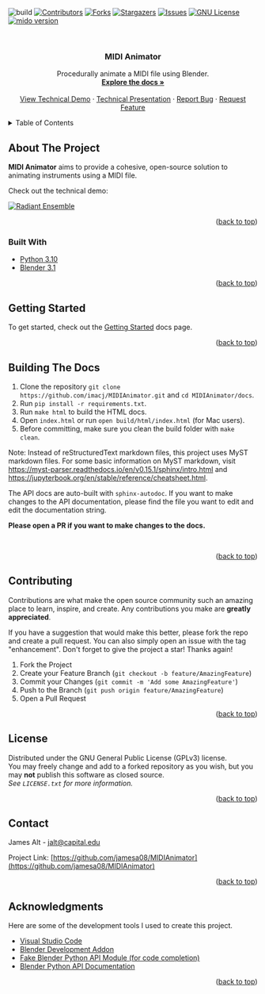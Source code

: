<div id="top"></div>

<!-- PROJECT SHIELDS -->

![build][build-shield]
[![Contributors][contributors-shield]][contributors-url]
[![Forks][forks-shield]][forks-url]
[![Stargazers][stars-shield]][stars-url]
[![Issues][issues-shield]][issues-url]
[![GNU License][license-shield]][license-url]
[![mido version][mido-shield]][mido-url]

<!-- PROJECT LOGO -->
<br />
<div align="center">
  <!--
  <a href="">
    <img src="" alt="Logo" width="80" height="80">
  </a>
  -->
  
  <h3 align="center">MIDI Animator</h3>

  <p align="center">
    Procedurally animate a MIDI file using Blender. 
    <br />
    <a href="https://midianimatordocs.readthedocs.io/en/latest/"><strong>Explore the docs »</strong></a>
    <br />
    <br />
    <a href="https://www.youtube.com/watch?v=hW_21_5kVK8">View Technical Demo</a>
    ·
    <a href="https://docs.google.com/presentation/d/1mSh2aTBmIc8nku--YBUQYN17VsLCOIxsg_MDFF-hec4/edit?usp=sharing"> Technical Presentation</a>
    ·
    <a href="https://github.com/jamesa08/MIDIAnimator/issues">Report Bug</a>
    ·
    <a href="https://github.com/jamesa08/MIDIAnimator/issues">Request Feature</a>
  </p>
</div>

<!-- TABLE OF CONTENTS -->
<details>
  <summary>Table of Contents</summary>
  <ol>
    <li>
      <a href="#about-the-project">About The Project</a>
      <ul>
        <li><a href="#built-with">Built With</a></li>
      </ul>
    </li>
    <li><a href="#getting-started">Getting Started</a></li>
    <li><a href="#contributing">Contributing</a></li>
    <li><a href="#license">License</a></li>
    <li><a href="#contact">Contact</a></li>
    <li><a href="#acknowledgments">Acknowledgments</a></li>
  </ol>
</details>

<!-- ABOUT THE PROJECT -->

## About The Project

<!-- [![Product Name Screen Shot][product-screenshot]](https://example.com) -->

**MIDI Animator** aims to provide a cohesive, open-source solution to animating instruments using a MIDI file.

Check out the technical demo:

[![Radiant Ensemble](https://img.youtube.com/vi/hW_21_5kVK8/maxresdefault.jpg)](https://www.youtube.com/watch?v=hW_21_5kVK8 "Radiant Ensemble")

<p align="right">(<a href="#top">back to top</a>)</p>

### Built With

- [Python 3.10](https://python.org/)
- [Blender 3.1](https://www.blender.org/download/releases/3-1/)

<p align="right">(<a href="#top">back to top</a>)</p>

<!-- GETTING STARTED -->

## Getting Started

To get started, check out the [Getting Started](https://midianimatordocs.readthedocs.io/en/latest/usage.html) docs page.
<br>

<p align="right">(<a href="#top">back to top</a>)</p>

<!-- BUILDING THE DOCS  -->

## Building The Docs

1. Clone the repository `git clone https://github.com/imacj/MIDIAnimator.git` and `cd MIDIAnimator/docs`.
2. Run `pip install -r requirements.txt`.
3. Run `make html` to build the HTML docs.
4. Open `index.html` or run `open build/html/index.html` (for Mac users).
5. Before committing, make sure you clean the build folder with `make clean`.

Note: Instead of reStructuredText markdown files, this project uses MyST markdown files. For some basic information on MyST markdown, visit https://myst-parser.readthedocs.io/en/v0.15.1/sphinx/intro.html and https://jupyterbook.org/en/stable/reference/cheatsheet.html.

The API docs are auto-built with `sphinx-autodoc`. If you want to make changes to the API documentation, please find the file you want to edit and edit the documentation string.

**Please open a PR if you want to make changes to the docs.**
<!--

Useful commands:

for building (in docs dir)
make clean && make html

for opening built html
open build/html/index.html

-->
<br>

<p align="right">(<a href="#top">back to top</a>)</p>

<!-- CONTRIBUTING -->

## Contributing

Contributions are what make the open source community such an amazing place to learn, inspire, and create. Any contributions you make are **greatly appreciated**.

If you have a suggestion that would make this better, please fork the repo and create a pull request. You can also simply open an issue with the tag "enhancement".
Don't forget to give the project a star! Thanks again!

1. Fork the Project
2. Create your Feature Branch (`git checkout -b feature/AmazingFeature`)
3. Commit your Changes (`git commit -m 'Add some AmazingFeature'`)
4. Push to the Branch (`git push origin feature/AmazingFeature`)
5. Open a Pull Request

<p align="right">(<a href="#top">back to top</a>)</p>

<!-- LICENSE -->

## License

Distributed under the GNU General Public License (GPLv3) license. <br>
You may freely change and add to a forked repository as you wish, but you may **not** publish this software as closed source. <br>
_See `LICENSE.txt` for more information._<br>

<p align="right">(<a href="#top">back to top</a>)</p>

<!-- CONTACT -->

## Contact

James Alt - [jalt@capital.edu](mailto:jalt@capital.edu)

Project Link: [https://github.com/jamesa08/MIDIAnimator](https://github.com/jamesa08/MIDIAnimator)

<p align="right">(<a href="#top">back to top</a>)</p>

<!-- ACKNOWLEDGMENTS -->

## Acknowledgments

Here are some of the development tools I used to create this project.

- [Visual Studio Code](https://code.visualstudio.com)
- [Blender Development Addon](https://marketplace.visualstudio.com/items?itemName=JacquesLucke.blender-development)
- [Fake Blender Python API Module (for code completion)](https://github.com/nutti/fake-bpy-module)
- [Blender Python API Documentation](https://docs.blender.org/api/2.91/)

<p align="right">(<a href="#top">back to top</a>)</p>

<!-- MARKDOWN LINKS & IMAGES -->
<!-- https://www.markdownguide.org/basic-syntax/#reference-style-links -->

[build-shield]: https://img.shields.io/github/actions/workflow/status/jamesa08/MIDIAnimator/create-zip-file.yml
[mido-shield]: https://img.shields.io/pypi/v/mido?label=mido
[contributors-shield]: https://img.shields.io/github/contributors/jamesa08/MIDIAnimator.svg?style=flat
[contributors-url]: https://github.com/jamesa08/MIDIAnimator/graphs/contributors
[forks-shield]: https://img.shields.io/github/forks/jamesa08/MIDIAnimator.svg?style=flat
[mido-url]: https://pypi.org/project/mido/
[forks-url]: https://github.com/jamesa08/MIDIAnimator/network/members
[stars-shield]: https://img.shields.io/github/stars/jamesa08/MIDIAnimator.svg?style=flat
[stars-url]: https://github.com/jamesa08/MIDIAnimator/stargazers
[issues-shield]: https://img.shields.io/github/issues/jamesa08/MIDIAnimator.svg?style=flat
[issues-url]: https://github.com/jamesa08/MIDIAnimator/issues
[license-shield]: https://img.shields.io/github/license/jamesa08/MIDIAnimator.svg?style=flat
[license-url]: https://github.com/jamesa08/MIDIAnimator/blob/master/LICENSE.txt
[product-screenshot]: images/screenshot.png
